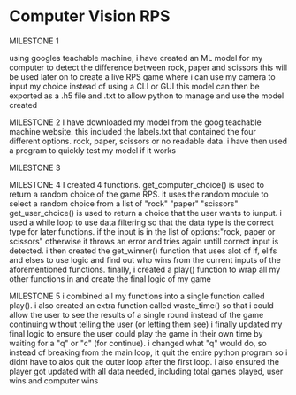 # Computer Vision RPS

MILESTONE 1

using googles teachable machine, i have created an ML model for my computer to detect the difference between rock, paper and scissors
this will be used later on to create a live RPS game where i can use my camera to input my choice instead of using a CLI or GUI
this model can then be exported as a .h5 file and .txt to allow python to manage and use the model created

MILESTONE 2
I have downloaded my model from the goog teachable machine website. this included the labels.txt that contained the four different options. rock, paper, scissors or no readable data.
i have then used a program to quickly test my model if it works


MILESTONE 3



MILESTONE 4
I created 4 functions. get_computer_choice() is used to return a random choice of the game RPS. it uses the random module to select a random choice from a list of "rock" "paper" "scissors"
get_user_choice() is used to return a choice that the user wants to iunput. i used a while loop to use data filtering so that the data type is the correct type for later functions. if the input is in the list of options:"rock, paper or scissors" otherwise it throws an error and tries again untill correct input is detected.
i then created the get_winner() function that uses alot of if, elifs and elses to use logic and find out who wins from the current inputs of the aforementioned functions.
finally, i created a play() function to wrap all my other functions in and create the final logic of my game


MILESTONE 5
i combined all my functions into a single function called play(). i also created an extra function called waste_time() so that i could allow the user to see the results of a single round instead of the game continuing without telling the user (or letting them see)
i finally updated my final logic to ensure the user could play the game in their own time by waiting for a "q" or "c" (for continue). i changed what "q" would do, so instead of breaking from the main loop, it quit the entire python program so i didnt have to alos quit the outer loop after the first loop.
i also ensured the player got updated with all data needed, including total games played, user wins and computer wins 
